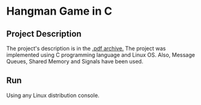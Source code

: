 # Hangman Game in C


## Project Description

The project's description is in the [.pdf archive.](https://github.com/inmind99/Hangman-Game/blob/master/Hangman.pdf)
The project was implemented using C programming language and Linux OS. 
Also, Message Queues, Shared Memory and Signals have been used.

## Run
Using any Linux distribution console.

